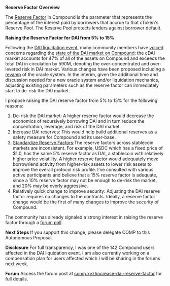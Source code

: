 **Reserve Factor Overview**

The [Reserve Factor](https://compound.finance/docs/ctokens#total-reserves) in Compound is the parameter that represents the percentage of the interest paid by borrowers that accrue to that cToken's Reserve Pool. The Reserve Pool protects lenders against borrower default.

**Raising the Reserve Factor for DAI from 5% to 15%**

Following the [DAI liquidation event](https://www.comp.xyz/t/dai-market-risk/688), many community members have [voiced](https://www.comp.xyz/t/dai-liquidation-event/642/2) concerns regarding the [state of the DAI market on Compound](https://www.comp.xyz/t/dai-market-risk/688): the cDAI market accounts for 47% of all of the assets on Compound and exceeds the total DAI in circulation by 590M, denoting the over-concentrated and over-levered risk in DAI market. Various changes have been proposed including a [revamp](https://www.comp.xyz/t/proposal-to-integrate-chainlink-price-feeds/685/7) of the oracle system. In the interim, given the additional time and discussion needed for a new oracle system and/or liquidation mechanics, adjusting existing parameters such as the reserve factor can immediately start to de-risk the DAI market.

I propose raising the DAI reserve factor from 5% to 15% for the following reasons:

1. De-risk the DAI market: A higher reserve factor would decrease the economics of recursively borrowing DAI and in turn reduce the concentration, leverage, and risk of the DAI market.
2. Increase DAI reserves: This would help build additional reserves as a safety measure for Compound and its user-base.
3. [Standardize Reserve Factors](https://www.comp.xyz/t/reserve-factor-standardization/608):The reserve factors across stablecoin markets are inconsistent. For example, USDC which has a fixed price of $1.0, has the same 5% reserve factor as DAI, a stablecoin with relatively higher price volatility. A higher reserve factor would adequately move borrow/lend activity from higher-risk assets to lower risk assets to improve the overall protocol risk profile. I've consulted with various active participants and believe that a 15% reserve factor is adequate, since a 10% reserve factor may not be enough to de-risk the market, and 20% may be overly aggressive.
4. Relatively quick change to improve security: Adjusting the DAI reserve factor requires no changes to the contracts. Ideally, a reserve factor change would be the first of many changes to improve the security of Compound.

The community has already signaled a strong interest in raising the reserve factor through a [forum poll](https://www.comp.xyz/t/dai-market-risk/688).

**Next Steps**
If you support this change, please delegate COMP to this Autonomous Proposal. 


**Disclosure**
For full transparency, I was one of the 142 Compound users affected in the DAI liquidation event. I am also currently working on a compensation plan for users affected which I will be sharing in the forums next week.

**Forum**
Access the forum post at [comp.xyz/increase-dai-reserve-factor](https://www.comp.xyz/t/increase-dai-reserve-factor-from-5-to-15/765) for full details.
